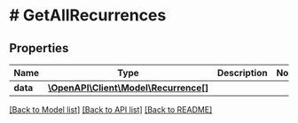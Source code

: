 # # GetAllRecurrences

## Properties

Name | Type | Description | Notes
------------ | ------------- | ------------- | -------------
**data** | [**\OpenAPI\Client\Model\Recurrence[]**](Recurrence.md) |  |

[[Back to Model list]](../../README.md#models) [[Back to API list]](../../README.md#endpoints) [[Back to README]](../../README.md)

